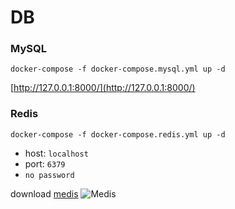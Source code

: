 # DB

### MySQL

	docker-compose -f docker-compose.mysql.yml up -d
    
[http://127.0.0.1:8000/](http://127.0.0.1:8000/)


### Redis

	docker-compose -f docker-compose.redis.yml up -d

* host: `localhost`
* port: `6379`
* `no password`

download [medis](https://github.com/luin/medis)
![Medis](http://getmedis.com/screen.png)
